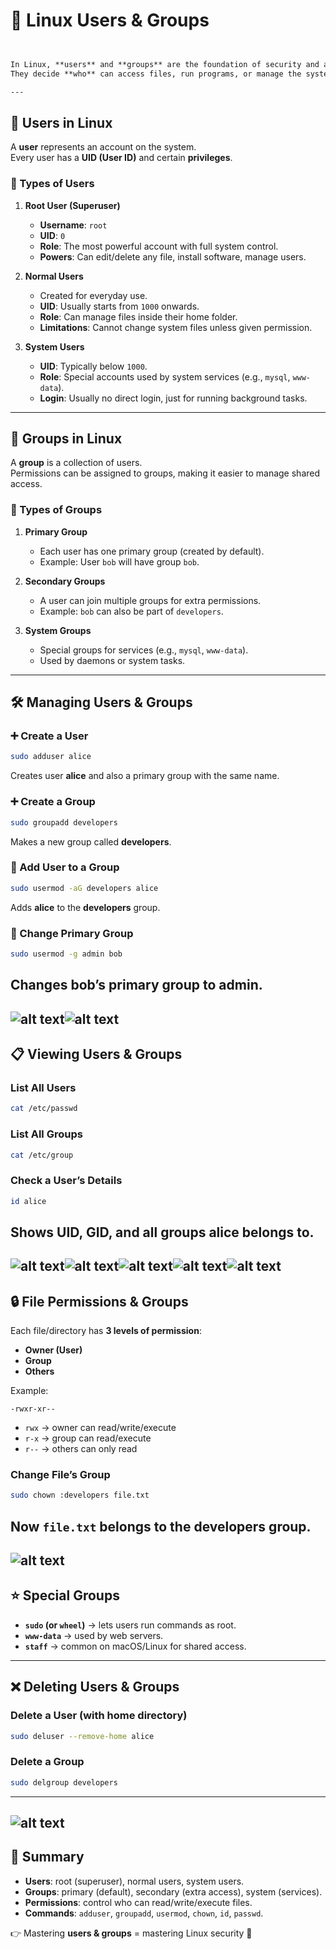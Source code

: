 # 🐧 Linux Users & Groups
````markdown


In Linux, **users** and **groups** are the foundation of security and access control.  
They decide **who** can access files, run programs, or manage the system.

---
````
## 👤 Users in Linux

A **user** represents an account on the system.  
Every user has a **UID (User ID)** and certain **privileges**.

### 🔑 Types of Users

1. **Root User (Superuser)**  
   - **Username**: `root`  
   - **UID**: `0`  
   - **Role**: The most powerful account with full system control.  
   - **Powers**: Can edit/delete any file, install software, manage users.

2. **Normal Users**  
   - Created for everyday use.  
   - **UID**: Usually starts from `1000` onwards.  
   - **Role**: Can manage files inside their home folder.  
   - **Limitations**: Cannot change system files unless given permission.

3. **System Users**  
   - **UID**: Typically below `1000`.  
   - **Role**: Special accounts used by system services (e.g., `mysql`, `www-data`).  
   - **Login**: Usually no direct login, just for running background tasks.

---

## 👥 Groups in Linux

A **group** is a collection of users.  
Permissions can be assigned to groups, making it easier to manage shared access.

### 🔑 Types of Groups

1. **Primary Group**  
   - Each user has one primary group (created by default).  
   - Example: User `bob` will have group `bob`.

2. **Secondary Groups**  
   - A user can join multiple groups for extra permissions.  
   - Example: `bob` can also be part of `developers`.

3. **System Groups**  
   - Special groups for services (e.g., `mysql`, `www-data`).  
   - Used by daemons or system tasks.

---

## 🛠️ Managing Users & Groups

### ➕ Create a User
```bash
sudo adduser alice
````

Creates user **alice** and also a primary group with the same name.

### ➕ Create a Group

```bash
sudo groupadd developers
```

Makes a new group called **developers**.

### 👤 Add User to a Group

```bash
sudo usermod -aG developers alice
```

Adds **alice** to the **developers** group.

### 🔄 Change Primary Group

```bash
sudo usermod -g admin bob
```

Changes **bob’s** primary group to **admin**.
---
![alt text](IMAGES/LAB_3/3RD/1.png)![alt text](IMAGES/LAB_3/3RD/1b.png)
---

## 📋 Viewing Users & Groups

### List All Users

```bash
cat /etc/passwd
```

### List All Groups

```bash
cat /etc/group
```

### Check a User’s Details

```bash
id alice
```

Shows **UID**, **GID**, and all groups **alice** belongs to.
---
![alt text](IMAGES/LAB_3/3RD/2.png)![alt text](IMAGES/LAB_3/3RD/2b.png)![alt text](IMAGES/LAB_3/3RD/2c.png)![alt text](IMAGES/LAB_3/3RD/2d.png)![alt text](IMAGES/LAB_3/3RD/2e.png)
---


## 🔒 File Permissions & Groups

Each file/directory has **3 levels of permission**:

* **Owner (User)**
* **Group**
* **Others**

Example:

```
-rwxr-xr--
```

* `rwx` → owner can read/write/execute
* `r-x` → group can read/execute
* `r--` → others can only read

### Change File’s Group

```bash
sudo chown :developers file.txt
```

Now `file.txt` belongs to the **developers** group.
---
![alt text](IMAGES/LAB_3/3RD/3.png)
---

## ⭐ Special Groups

* **`sudo` (or `wheel`)** → lets users run commands as root.
* **`www-data`** → used by web servers.
* **`staff`** → common on macOS/Linux for shared access.

---

## ❌ Deleting Users & Groups

### Delete a User (with home directory)

```bash
sudo deluser --remove-home alice
```

### Delete a Group

```bash
sudo delgroup developers
```
---
![alt text](IMAGES/LAB_3/3RD/4.png)
---

## 📌 Summary

* **Users**: root (superuser), normal users, system users.
* **Groups**: primary (default), secondary (extra access), system (services).
* **Permissions**: control who can read/write/execute files.
* **Commands**: `adduser`, `groupadd`, `usermod`, `chown`, `id`, `passwd`.

👉 Mastering **users & groups** = mastering Linux security 🔐

